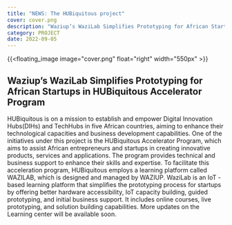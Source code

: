 ```yaml
---
title: "NEWS: The HUBiquitous project"
cover: cover.png
description: "Waziup’s WaziLab Simplifies Prototyping for African Startups in HUBiquitous Accelerator Program"
category: PROJECT
date: 2022-09-05
---
```

<!-- ![image](cover.png) -->
{{<floating_image image="cover.png" float="right" width="550px" >}}

## Waziup’s WaziLab Simplifies Prototyping for African Startups in HUBiquitous Accelerator Program


HUBiquitous is on a mission to establish and empower Digital Innovation Hubs(DIHs) and TechHubs in five African countries, aiming to enhance their technological capacities and business development capabilities. One of the initiatives under this project is the HUBiquitous Accelerator Program, which aims to assist African entrepreneurs and startups in creating innovative products, services and applications. The program provides technical and business support to enhance their skills and expertise. To facilitate this acceleration program, HUBiquitous employs a learning platform called WAZILAB, which is designed and managed by WAZIUP. WaziLab is an IoT - based learning platform that simplifies the prototyping process for startups by offering better hardware accessibility, IoT capacity building, guided prototyping, and initial business support. It includes online courses, live prototyping, and solution building capabilities. More updates on the Learning center will be available soon. 